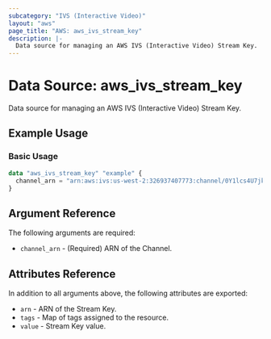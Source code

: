 ```yaml
---
subcategory: "IVS (Interactive Video)"
layout: "aws"
page_title: "AWS: aws_ivs_stream_key"
description: |-
  Data source for managing an AWS IVS (Interactive Video) Stream Key.
---
```


# Data Source: aws_ivs_stream_key

Data source for managing an AWS IVS (Interactive Video) Stream Key.

## Example Usage

### Basic Usage

```terraform
data "aws_ivs_stream_key" "example" {
  channel_arn = "arn:aws:ivs:us-west-2:326937407773:channel/0Y1lcs4U7jk5"
}
```

## Argument Reference

The following arguments are required:

* `channel_arn` - (Required) ARN of the Channel.

## Attributes Reference

In addition to all arguments above, the following attributes are exported:

* `arn` - ARN of the Stream Key.
* `tags` - Map of tags assigned to the resource.
* `value` - Stream Key value.
